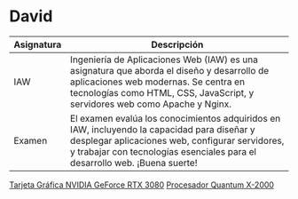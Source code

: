# David

| Asignatura | Descripción |
|------------|-------------|
| IAW        | Ingeniería de Aplicaciones Web (IAW) es una asignatura que aborda el diseño y desarrollo de aplicaciones web modernas. Se centra en tecnologías como HTML, CSS, JavaScript, y servidores web como Apache y Nginx. |
| Examen     | El examen evalúa los conocimientos adquiridos en IAW, incluyendo la capacidad para diseñar y desplegar aplicaciones web, configurar servidores, y trabajar con tecnologías esenciales para el desarrollo web. ¡Buena suerte! |

[Tarjeta Gráfica NVIDIA GeForce RTX 3080](hardware/hardware1.md)
[Procesador Quantum X-2000](hardware/hardware2.md)
